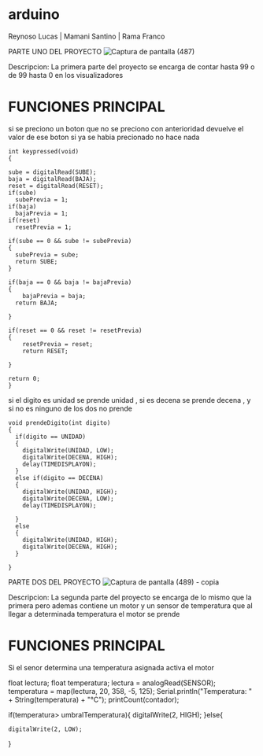 # arduino
Reynoso Lucas | Mamani Santino | Rama Franco


PARTE UNO DEL PROYECTO
![Captura de pantalla (487)](https://github.com/LucasReynoso4/arduino/assets/111331322/a0d9dbdc-7a6d-4218-997c-dca66fbaab6a)

Descripcion:
La primera parte del proyecto se encarga de contar hasta 99 o de 99 hasta 0 en los visualizadores

# FUNCIONES PRINCIPAL 

si se preciono un boton que no se preciono con anterioridad devuelve el valor de ese boton si ya se habia precionado no hace nada 


    int keypressed(void)
    {
    
    sube = digitalRead(SUBE);
    baja = digitalRead(BAJA);
    reset = digitalRead(RESET);
    if(sube)
      subePrevia = 1;
    if(baja)
      bajaPrevia = 1;
    if(reset)
      resetPrevia = 1;
  
  	if(sube == 0 && sube != subePrevia)
    {
      subePrevia = sube;
      return SUBE;
    }
  
  	if(baja == 0 && baja != bajaPrevia)
    {
    	bajaPrevia = baja;
      return BAJA;
    
    }
  
  	if(reset == 0 && reset != resetPrevia)
    {
    	resetPrevia = reset;
      	return RESET;
    
    }
    
    return 0;
    }

 si el digito es unidad se prende unidad , si es decena se prende decena , y si no es ninguno de los dos no prende 

    void prendeDigito(int digito)
    {
      if(digito == UNIDAD)
      {
      	digitalWrite(UNIDAD, LOW);
      	digitalWrite(DECENA, HIGH);
        delay(TIMEDISPLAYON);
      }
      else if(digito == DECENA)
      {
      	digitalWrite(UNIDAD, HIGH);
      	digitalWrite(DECENA, LOW);
        delay(TIMEDISPLAYON);
      
      }
      else
      {
      	digitalWrite(UNIDAD, HIGH);
      	digitalWrite(DECENA, HIGH);
      }
    
    }
    

PARTE DOS DEL PROYECTO
![Captura de pantalla (489) - copia](https://github.com/LucasReynoso4/arduino/assets/111331322/5be7555d-47fe-455c-92e8-bc6eb61cae37)

Descripcion:
La segunda parte del proyecto se encarga de lo mismo que la primera pero ademas contiene un motor y un sensor de temperatura que al llegar a determinada temperatura el motor se prende

# FUNCIONES PRINCIPAL
Si el senor determina una temperatura asignada activa el motor

  float lectura;
  float temperatura;
  lectura = analogRead(SENSOR);
  temperatura = map(lectura, 20, 358, -5, 125);
  Serial.println("Temperatura: " + String(temperatura) + "°C");
  printCount(contador);
  
  if(temperatura> umbralTemperatura){
     digitalWrite(2, HIGH);
  }else{
  	
    digitalWrite(2, LOW);	
  }


